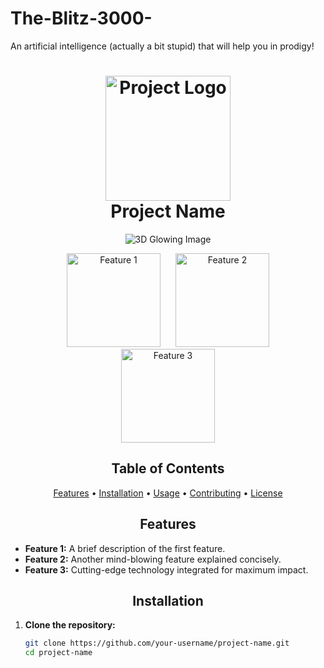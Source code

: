 # The-Blitz-3000-
An artificial intelligence (actually a bit stupid) that will help you in prodigy!
<!-- Project Name -->
<h1 align="center">
  <img src="url/to/3d_logo.png" alt="Project Logo" width="200px">
  <br>
  Project Name
</h1>

<!-- 3D Glowing Image -->
<p align="center">
  <img src="url/to/3d_glowing_image.gif" alt="3D Glowing Image">
</p>

<!-- Futuristic Buttons -->
<p align="center">
  <a href="link/to/feature1" style="text-decoration: none; margin: 10px;">
    <img src="url/to/button1.png" alt="Feature 1" width="150px">
  </a>
  <a href="link/to/feature2" style="text-decoration: none; margin: 10px;">
    <img src="url/to/button2.png" alt="Feature 2" width="150px">
  </a>
  <a href="link/to/feature3" style="text-decoration: none; margin: 10px;">
    <img src="url/to/button3.png" alt="Feature 3" width="150px">
  </a>
</p>

<!-- Table of Contents -->
<h2 align="center">Table of Contents</h2>
<p align="center">
  <a href="#features">Features</a> •
  <a href="#installation">Installation</a> •
  <a href="#usage">Usage</a> •
  <a href="#contributing">Contributing</a> •
  <a href="#license">License</a>
</p>

<!-- Features Section -->
<h2 align="center">Features</h2>

- **Feature 1:** A brief description of the first feature.
- **Feature 2:** Another mind-blowing feature explained concisely.
- **Feature 3:** Cutting-edge technology integrated for maximum impact.

<!-- Installation Section -->
<h2 align="center">Installation</h2>

1. **Clone the repository:**
   ```bash
   git clone https://github.com/your-username/project-name.git
   cd project-name
